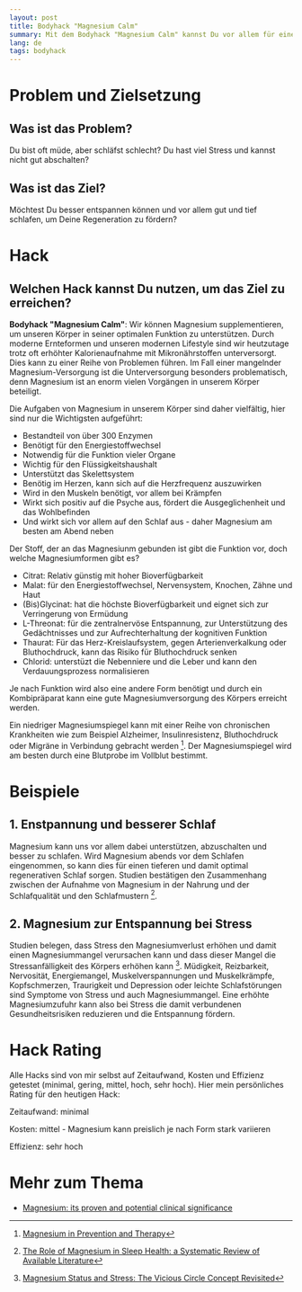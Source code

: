 ```yaml
---
layout: post
title: Bodyhack "Magnesium Calm"
summary: Mit dem Bodyhack "Magnesium Calm" kannst Du vor allem für eine bessere zentralnervöse Entspannung und tieferen Schlaf sorgen.
lang: de
tags: bodyhack
---
```


# Problem und Zielsetzung

## Was ist das Problem?
Du bist oft müde, aber schläfst schlecht? Du hast viel Stress und kannst nicht gut abschalten?

## Was ist das Ziel?
Möchtest Du besser entspannen können und vor allem gut und tief schlafen, um Deine Regeneration zu fördern?

# Hack

## Welchen Hack kannst Du nutzen, um das Ziel zu erreichen?
**Bodyhack "Magnesium Calm"**: Wir können Magnesium supplementieren, um unseren Körper in seiner optimalen Funktion zu unterstützen.
Durch moderne Ernteformen und unseren modernen Lifestyle sind wir heutzutage trotz oft erhöhter Kalorienaufnahme mit Mikronährstoffen unterversorgt. Dies kann zu einer Reihe von Problemen führen. Im Fall einer mangelnder Magnesium-Versorgung ist die Unterversorgung besonders problematisch, denn Magnesium ist an enorm vielen Vorgängen in unserem Körper beteiligt.

Die Aufgaben von Magnesium in unserem Körper sind daher vielfältig, hier sind nur die Wichtigsten aufgeführt:
- Bestandteil von über 300 Enzymen
- Benötigt für den Energiestoffwechsel
- Notwendig für die Funktion vieler Organe
- Wichtig für den Flüssigkeitshaushalt 
- Unterstützt das Skelettsystem
- Benötig im Herzen, kann sich auf die Herzfrequenz auszuwirken
- Wird in den Muskeln benötigt, vor allem bei Krämpfen  
- Wirkt sich positiv auf die Psyche aus, fördert die Ausgeglichenheit und das Wohlbefinden
- Und wirkt sich vor allem auf den Schlaf aus - daher Magnesium am besten am Abend neben

Der Stoff, der an das Magnesiunm gebunden ist gibt die Funktion vor, doch welche Magnesiumformen gibt es?

- Citrat: Relativ günstig mit hoher Bioverfügbarkeit
- Malat: für den Energiestoffwechsel, Nervensystem, Knochen, Zähne und Haut
- (Bis)Glycinat: hat die höchste Bioverfügbarkeit und eignet sich zur Verringerung von Ermüdung
- L-Threonat: für die zentralnervöse Entspannung, zur Unterstützung des Gedächtnisses und zur Aufrechterhaltung der kognitiven Funktion
- Thaurat: Für das Herz-Kreislaufsystem, gegen Arterienverkalkung oder Bluthochdruck, kann das Risiko für Bluthochdruck senken
- Chlorid: unterstüzt die Nebenniere und die Leber und kann den Verdauungsprozess normalisieren

Je nach Funktion wird also eine andere Form benötigt und durch ein Kombipräparat kann eine gute Magnesiumversorgung des Körpers erreicht werden. 

Ein niedriger Magnesiumspiegel kann mit einer Reihe von chronischen Krankheiten wie zum Beispiel Alzheimer, Insulinresistenz, Bluthochdruck oder Migräne in Verbindung gebracht werden [^1].
Der Magnesiumspiegel wird am besten durch eine Blutprobe im Vollblut bestimmt.

# Beispiele

## 1. Enstpannung und besserer Schlaf
Magnesium kann uns vor allem dabei unterstützen, abzuschalten und besser zu schlafen.
Wird Magnesium abends vor dem Schlafen eingenommen, so kann dies für einen tieferen und damit optimal regenerativen Schlaf sorgen. 
Studien bestätigen den Zusammenhang zwischen der Aufnahme von Magnesium in der Nahrung und der Schlafqualität und den Schlafmustern [^2].

## 2. Magnesium zur Entspannung bei Stress
Studien belegen, dass Stress den Magnesiumverlust erhöhen und damit einen Magnesiummangel verursachen kann und dass dieser Mangel die Stressanfälligkeit des Körpers erhöhen kann [^3].
Müdigkeit, Reizbarkeit, Nervosität, Energiemangel, Muskelverspannungen und Muskelkrämpfe, Kopfschmerzen, Traurigkeit und Depression oder leichte Schlafstörungen sind Symptome von Stress und auch Magnesiummangel.
Eine erhöhte Magnesiumzufuhr kann also bei Stress die damit verbundenen Gesundheitsrisiken reduzieren und die Entspannung fördern.


# Hack Rating
Alle Hacks sind von mir selbst auf Zeitaufwand, Kosten und Effizienz getestet (minimal, gering, mittel, hoch, sehr hoch). Hier mein persönliches Rating für den heutigen Hack:

Zeitaufwand: minimal

Kosten: mittel - Magnesium kann preislich je nach Form stark variieren

Effizienz: sehr hoch

# Mehr zum Thema

- [Magnesium: its proven and potential clinical significance](https://pubmed.ncbi.nlm.nih.gov/11811859/)
  
[^1]: [Magnesium in Prevention and Therapy](https://pubmed.ncbi.nlm.nih.gov/26404370/)

[^2]: [The Role of Magnesium in Sleep Health: a Systematic Review of Available Literature](https://pubmed.ncbi.nlm.nih.gov/35184264/)

[^3]: [Magnesium Status and Stress: The Vicious Circle Concept Revisited](https://www.ncbi.nlm.nih.gov/pmc/articles/PMC7761127/)
